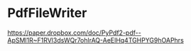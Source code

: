 # PdfFileWriter
https://paper.dropbox.com/doc/PyPdf2-pdf--ApSMl1R~F1RVl3dsWQr7ohlrAQ-AeElHq4TGHPYG9hOAPhrs
